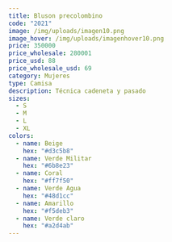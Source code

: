 ```yaml
---
title: Bluson precolombino
code: "2021"
image: /img/uploads/imagen10.png
image_hover: /img/uploads/imagenhover10.png
price: 350000
price_wholesale: 280001
price_usd: 88
price_wholesale_usd: 69
category: Mujeres
type: Camisa
description: Técnica cadeneta y pasado
sizes:
  - S
  - M
  - L
  - XL
colors:
  - name: Beige
    hex: "#d3c5b8"
  - name: Verde Militar
    hex: "#6b8e23"
  - name: Coral
    hex: "#ff7f50"
  - name: Verde Agua
    hex: "#48d1cc"
  - name: Amarillo
    hex: "#f5deb3"
  - name: Verde claro
    hex: "#a2d4ab"
---
```

